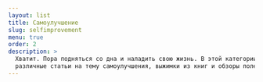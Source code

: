 ```yaml
---
layout: list
title: Самоулучшение
slug: selfimprovement
menu: true
order: 2
description: >
  Хватит. Пора подняться со дна и наладить свою жизнь. В этой категории будут
  различные статьи на тему самоулучшения, выжимки из книг и обзоры полезных инструментов и техник.
---
```

